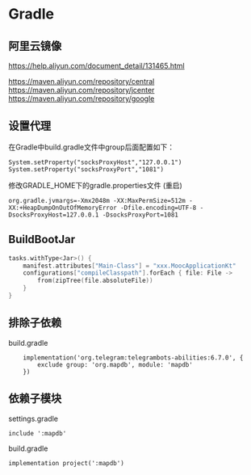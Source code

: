 Gradle
======

## 阿里云镜像

https://help.aliyun.com/document_detail/131465.html

https://maven.aliyun.com/repository/central
https://maven.aliyun.com/repository/jcenter
https://maven.aliyun.com/repository/google

## 设置代理

在Gradle中build.gradle文件中group后面配置如下：

```
System.setProperty("socksProxyHost","127.0.0.1")
System.setProperty("socksProxyPort","1081")
```

修改GRADLE_HOME下的gradle.properties文件 (重启)
```
org.gradle.jvmargs=-Xmx2048m -XX:MaxPermSize=512m -XX:+HeapDumpOnOutOfMemoryError -Dfile.encoding=UTF-8 -DsocksProxyHost=127.0.0.1 -DsocksProxyPort=1081
```

## BuildBootJar


```kotlin
tasks.withType<Jar>() {
    manifest.attributes["Main-Class"] = "xxx.MoocApplicationKt"
    configurations["compileClasspath"].forEach { file: File ->
        from(zipTree(file.absoluteFile))
    }
}
```

## 排除子依赖

build.gradle
```
    implementation('org.telegram:telegrambots-abilities:6.7.0', {
        exclude group: 'org.mapdb', module: 'mapdb'
    })
```

## 依赖子模块

settings.gradle
```
include ':mapdb'
```

build.gradle
```
implementation project(':mapdb')
```

